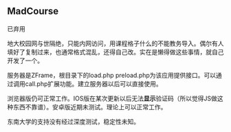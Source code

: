 ## MadCourse

已弃用

地大校园网与世隔绝，只能内网访问，用课程格子什么的不能教务导入。偶尔有人填好了复制过来，也通常格式混乱，还得自己改。实在是懒得做这些事情，就自己开发了一个。  

服务器是ZFrame，根目录下的load.php preload.php为该应用提供接口。可以通过调用call.php扩展功能。建立服务器以后可以直接使用。  

浏览器版仍可正常工作。IOS版在某次更新以后无法**显示**验证码（所以觉得JS做这种东西不靠谱）。安卓版近期未测试。理论上可以正常工作。  

东南大学的支持没有经过深度测试，稳定性未知。  